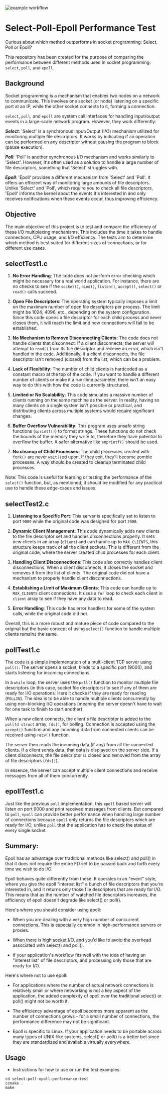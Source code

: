 ![example workflow](https://github.com/jakub-michalik/select-poll-epoll-performance-test/actions/workflows/cmake-single-platform.yml/badge.svg)

# Select-Poll-Epoll Performance Test 

Curious about which method outperforms in socket programming: Select, Poll or Epoll?

This repository has been created for the purpose of comparing the performance between different methods used in socket programming: `select`, `poll`, and `epoll`.

## Background

Socket programming is a mechanism that enables two nodes on a network to communicate. This involves one socket (or node) listening on a specific port at an IP, while the other socket connects to it, forming a connection.

`select`, `poll`, and `epoll` are system call interfaces for handling input/output events in a large-scale network program. However, they work differently:

***Select***: 'Select' is a synchronous Input/Output (I/O) mechanism utilized for monitoring multiple file descriptors. It works by indicating if an operation can be performed on any descriptor without causing the program to block (pause execution).

***Poll***: 'Poll' is another synchronous I/O mechanism and works similarly to 'Select'. However, it's often used as a solution to handle a large number of file descriptors, something that 'Select' struggles with. 

***Epoll***: 'Epoll' provides a different mechanism from 'Select' and 'Poll'. It offers an efficient way of monitoring large amounts of file descriptors. Unlike 'Select' and 'Poll', which require you to check all file descriptors, 'Epoll' informs the kernel about the events it's interested in and only receives notifications when these events occur, thus improving efficiency. 

## Objective

The main objective of this project is to test and compare the efficiency of these I/O multiplexing mechanisms. This includes the time it takes to handle connections, CPU usage, and I/O efficiency. The tests aim to determine which method is best suited for different sizes of connections, or for different use cases.

## selectTest1.c

1. **No Error Handling**: The code does not perform error checking which might be necessary for a real world application. For instance, there are no checks to see if the `socket()`, `bind()`, `listen()`, `accept()`, `select()` or `read()` calls succeed.

2. **Open File Descriptors**: The operating system typically imposes a limit on the maximum number of open file descriptors per process. The limit might be 1024, 4096, etc., depending on the system configuration. Since this code opens a file descriptor for each child process and never closes them, it will reach the limit and new connections will fail to be established.

3. **No Mechanism to Remove Disconnecting Clients**: The code does not handle clients that disconnect. If a client disconnects, the server will attempt to `read()` from its file descriptor and receive an error, which isn't handled in the code. Additionally, if a client disconnects, the file descriptor isn't removed (closed) from the list, which can be a problem.

4. **Lack of Flexibility**: The number of child clients is hardcoded as a constant macro at the top of the code. If you want to handle a different number of clients or make it a run-time parameter, there isn’t an easy way to do this with how the code is currently structured.

5. **Limited or No Scalability**: This code simulates a massive number of clients running on the same machine as the server. In reality, having so many clients on a single system isn't possible or practical, and distributing clients across multiple systems would require significant changes. 

6. **Buffer Overflow Vulnerability**: This program uses unsafe string functions (`sprintf()`) to format strings. These functions do not check the bounds of the memory they write to, therefore they have potential to overflow the buffer. A safer alternative like `snprintf()` should be used.

7. **No cleanup of Child Processes**: The child processes created with `fork()` are never `wait()`ed upon. If they exit, they'll become zombie processes. A way should be created to cleanup terminated child processes. 

Note: This code is useful for learning or testing the performance of the `select()` function, but, as mentioned, it should be modified for any practical use to handle these edge-cases and issues.

## selectTest2.c

1. **Listening to a Specific Port**: This server is specifically set to listen to port `9000` while the original code was designed for port `2000`.

2. **Dynamic Client Management**: This code dynamically adds new clients to the file descriptor set and handles disconnections properly. It sets new clients in an array (`client`) and can handle up to `MAX_CLIENTS`, this structure keeps track of all the client sockets. This is different from the original code, where the server created child processes for each client.

3. **Handling Client Disconnections**: This code also correctly handles client disconnections. When a client disconnects, it closes the socket and removes it from the list of clients. The original code did not have a mechanism to properly handle client disconnections.

4. **Establishing a Limit of Maximum Clients**: This code can handle up to `MAX_CLIENTS` client connections. It uses a `for` loop to check each client in `client` array to see if they have any data to read.

5. **Error Handling**: This code has error handlers for some of the system calls, while the original code did not.

Overall, this is a more robust and mature piece of code compared to the original but the basic concept of using `select()` function to handle multiple clients remains the same.

## pollTest1.c

The code is a simple implementation of a multi-client TCP server using `poll()`. The server opens a socket, binds to a specific port (9000), and starts listening for incoming connections. 

In a `while` loop, the server uses the `poll()` function to monitor multiple file descriptors (in this case, socket file descriptors) to see if any of them are ready for I/O operations. Here it checks if they are ready for reading (`POLLIN`). The idea is to be able to handle multiple clients concurrently by using non-blocking I/O operations (meaning the server doesn't have to wait for one task to finish to start another). 

When a new client connects, the client's file descriptor is added to the `pollfd struct` array, `fds[]`, for polling. Connection is accepted using the `accept()` function and any incoming data from connected clients can be received using `recv()` function. 

The server then reads the incoming data (if any) from all the connected clients. If a client sends data, that data is displayed on the server side. If a client disconnects, the file descriptor is closed and removed from the array of file descriptors (`fds[]`). 

In essence, the server can accept multiple client connections and receive messages from all of them concurrently.

## epollTest1.c

Just like the previous `poll` implementation, this `epoll` based server will listen on port 9000 and print received messages from clients. But compared to `poll`, `epoll` can provide better performance when handling large number of connections because `epoll` only returns the file descriptors which are ready for I/O, unlike `poll` that the application has to check the status of every single socket.

## Summary:

Epoll has an advantage over traditional methods like select() and poll() in that it does not require the entire FD set to be passed back and forth every time we wish to do I/O.

Epoll behaves quite differently from these. It operates in an "event" style, where you give the epoll "interest list" a bunch of file descriptors that you're interested in, and it returns only those file descriptors that are ready for I/O. This means that as the number of watched file descriptors increases, the efficiency of epoll doesn't degrade like select() or poll().

Here's where you should consider using epoll:

- When you are dealing with a very high number of concurrent connections. This is especially common in high-performance servers or proxies.

- When there is high socket I/O, and you'd like to avoid the overhead associated with select() and poll().

- If your application's workflow fits well with the idea of having an "interest list" of file descriptors, and processing only those that are ready for I/O.


Here's where not to use epoll:

- For applications where the number of actual network connections is relatively small or where networking is not a key aspect of the application, the added complexity of epoll over the traditional select() or poll() might not be worth it.

- The efficiency advantage of epoll becomes more apparent as the number of connections grows - for a small number of connections, the performance difference may not be significant.

- Epoll is specific to Linux. If your application needs to be portable across many types of UNIX-like systems, select() or poll() is a better bet since they are standardized and available virtually everywhere.

## Usage

* Instructions for how to use or run the test examples:

```
cd select-poll-epoll-performance-test
ccmake . 
make 
```

